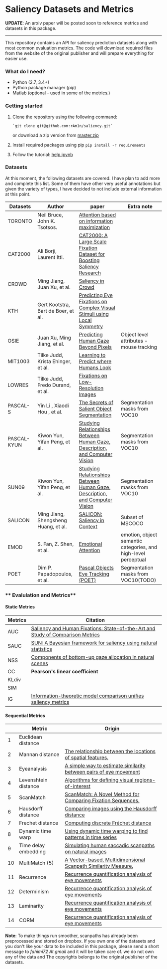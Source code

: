 # Saliency Datasets and Metrics

**UPDATE**: An arxiv paper will be posted soon to reference metrics and datasets in this package.


---




This repository contains an API for saliency prediction datasets along with most common evaluation metrics. The code will download required files from the website of the original publisher and will prepare everything for easier use. 



### **What do I need?**
 -   Python (2.7, 3.4+)
 -   Python package manager (pip)
 -   Matlab (optional - used in some of the metrics.)


### **Getting started**

 1. Clone the repository using the following command:

		`git clone git@github.com:rAm1n/saliency.git`

	or download a zip version from [master.zip](https://github.com/rAm1n/saliency/archive/master.zip)
2. Install required packages using pip
             `pip install -r requirements`

3. Follow the tutorial:  [help.ipynb](https://github.com/rAm1n/saliency/blob/master/help.ipynb)

### **Datasets**

At this moment, the following datasets are covered. I have plan to add more and complete this list. Some of them have other very useful annotations but given the variety of  types, I have decided to not include external information at this point.


|         Datasets       | Author  | paper                         |Extra note                      |
|----------------|---------------|----------------|-----------------------------|
|TORONTO| Neil Bruce, John K. Tsotsos. |  [Attention based on information maximization ](http://journalofvision.org/7/9/950/)            |           |
|CAT2000          |Ali Borji, Laurent Itti. | [CAT2000: A Large Scale Fixation Dataset for Boosting Saliency Research ](http://arxiv.org/abs/1505.03581)            ||
|CROWD          |Ming Jiang, Juan Xu, et al. | [Saliency in Crowd ](http://www.ece.nus.edu.sg/stfpage/eleqiz/publications/pdf/crowd_eccv14.pdf)            |            |
|KTH          |Gert Kootstra, Bart de Boer, et al.  | [Predicting Eye Fixations on Complex Visual Stimuli using Local Symmetry ](http://www.csc.kth.se/~kootstra/index.php?item=602&menu=&file=http://dx.doi.org/10.1007/s12559-010-9089-5)            |            |
|OSIE          |Juan Xu, Ming Jiang, et al. | [Predicting Human Gaze Beyond Pixels](http://www.ece.nus.edu.sg/stfpage/eleqiz/publications/pdf/saliency_jov14.pdf)            |Object level attributes - mouse tracking          |
|MIT1003          |Tilke Judd, Krista Ehinger, et al.  | [Learning to Predict where Humans Look](http://people.csail.mit.edu/tjudd/WherePeopleLook/Docs/wherepeoplelook.pdf)            |            |
|LOWRES          |Tilke Judd, Fredo Durand, et al. | [Fixations on Low-Resolution Images](http://www.journalofvision.org/content/11/4/14.full.pdf+html)            |           |
|PASCAL-S          |Yin Li , Xiaodi Hou , et al. | [The Secrets of Salient Object Segmentation](http://openaccess.thecvf.com/content_cvpr_2014/papers/Li_The_Secrets_of_2014_CVPR_paper.pdf)            |Segmentation masks from VOC10            |
|PASCAL-KYUN          |Kiwon Yun, Yifan Peng, et al. | [Studying Relationships Between Human Gaze, Description, and Computer Vision](https://www3.cs.stonybrook.edu/~kyun/papers/kiwon_cvpr13_gaze.pdf)            |Segmentation masks from VOC10    |
|SUN09          |Kiwon Yun, Yifan Peng, et al. | [Studying Relationships Between Human Gaze, Description, and Computer Vision](https://www3.cs.stonybrook.edu/~kyun/papers/kiwon_cvpr13_gaze.pdf)            |Segmentation masks from VOC10    |
|SALICON          |Ming Jiang, Shengsheng Huang, et al.| [SALICON: Saliency in Context](http://www-users.cs.umn.edu/~qzhao/publications/pdf/salicon_cvpr15.pdf) |Subset of MSCOCO          |
|EMOD          |S. Fan, Z. Shen, et al. | [Emotional Attention](https://nus-sesame.top/emotionalattention/) |emotion, object semantic categories, and high-level perceptual           |
|POET          | Dim P. Papadopoulos, et al. | [Pascal Objects Eye Tracking (POET) ](http://calvin.inf.ed.ac.uk/datasets/poet-dataset/)            |Segmentation masks from VOC10(TODO)            |


<!-- **Let's get started**: -->

<!-- A jupyter notebook version of this tutorial has been added:  [help.ipynb](https://github.com/rAm1n/saliency/blob/master/help.ipynb) -->

<!--

	"""
		Assuming that:

		N = Number of examples
		O = Number of observers
		F = Number of fixations
		D = Fixation spec (posX, posY, Duration, Start, End)

		* If the ordering is constant across images and represents specific observers,
		* it has been preserved (exp. OSIE).
	"""

    from saliency.dataset import SaliencyDataset
    dataset = SaliencyDataset()

	# Dataset files will be stored in ~/tmp/saliency.
	# Consider passing a config dict to change it accordingly
		CONFIG = {
			'data_path' : os.path.expanduser('~/tmp/saliency/'),
			'auto_download' : True,
			}
		dataset = SaliencyDataset(config=CONFIG)

	# get list of currenly converted datsets.
	dataset.dataset_names()
	['TORONTO', 'CAT2000', 'CROWD', 'SALICON', 'LOWRES',\
		 'KTH', 'OSIE', 'MIT1003', 'PASCAL-S', 'EMOD', 'POET',\
		 'PASCAL-KYUN', 'SUN09']

	# Load your favourite dataset.
   	 dataset.load('OSIE')

	# list of annotations available for the chosen dataset.
	 dataset.data_type
	>>> array([u'heatmap', u'sequence', u'sequence_mouse_lab', u'sequence_mouse_amt'], dtype='<U18')

	# from now on, 'get' function will be your friend.
	# It can retrieve and return scanpaths. use one of the keys from data_type
	sequence = dataset.get('sequence') # return a np array. (N,O,F,D)

	# Or only the path to heatmaps
	heatmap_path = dataset.get('heatmap_path') # will return a list of paths

	# Or it can read and return stimuli in numpy format
	stimuli = dataset.get('stimuli') # will return np array (N, W, H, 3)

	# Consider passing a list of index if not everything is needed.
	samples = dataset.get('stimuli_path', index=range(10))

	# Also a list of Users if you only need specific observers from the dataset
	seqs = dataset.get('sequence', index=range(100), users=range(2,10))

	# Some metrics like AUC need fixation maps instead of heatmaps (N, W, H)
	fixations = dataset.get('fixation', index=range(10))




### **Processing & filtering scanpaths.**

Eye-tracking data and specifically scanpath always have errors and out of boundary fixation points.

    # Fixations in percntile format according to image resolution (N,O,F,D)
    sequence = dataset.get('sequence', percentile=True)

	# Remove out of boundary fixations:
	sequence = dataset.get('sequence', percentile=True, modify='remove')
	# or bring them back right inside boundary.
	sequence = dataset.get('sequence', percentile=True, modify='fix')
 -->


### ** Evalulation and Metrics**


#### Static Metrics




|         Metrics       |Citation                          |                          
|----------------|-------------------------------|
|AUC | [Saliency and Human Fixations: State-of-the-Art and Study of Comparison Metrics](https://ieeexplore.ieee.org/document/6751253) |
|SAUC  | [SUN: A Bayesian framework for saliency using natural statistics](https://jov.arvojournals.org/article.aspx?articleid=2297284) |
|NSS          | [Components of bottom-up gaze allocation in natural scenes](https://jov.arvojournals.org/article.aspx?articleid=2132474) |          
|CC          | **Pearson's linear coefficient** |      
|KLdiv          | |   
|SIM          | |   
|IG       | [Information-theoretic model comparison unifies saliency metrics](https://www.pnas.org/content/112/52/16054)|   


#### Sequential Metrics



|    | Metric               | Origin |
|----|----------------------|----------|
| 1  | Euclidean distance   |          |
| 2  | Mannan distance      |  [The relationship between the locations of spatial features.](https://www.ncbi.nlm.nih.gov/pubmed/9061830)        |
| 3  | Eyeanalysis          | [A simple way to estimate similarity between pairs of eye movement](https://bop.unibe.ch/JEMR/article/view/2326)        |
| 4  | Levenshtein distance |    [Algorithms for defining visual regions-of-interest](https://ieeexplore.ieee.org/document/877520)      |
| 5  | ScanMatch            |  [ScanMatch: A Novel Method for Comparing Fixation Sequences.](https://seis.bristol.ac.uk/~psidg/ScanMatch/CMTG2010.pdf)        |
| 6  | Hausdorff distance   |    [Comparing images using the Hausdorff distance](https://ieeexplore.ieee.org/document/232073)      |
| 7  | Frechet distance     |   [Computing discrete Fréchet distance](http://www.kr.tuwien.ac.at/staff/eiter/et-archive/cdtr9464.pdf)       |
| 8  | Dynamic time warp    |   [Using dynamic time warping to find patterns in time series](http://www.aaai.org/Papers/Workshops/1994/WS-94-03/WS94-03-031.pdf)       |
| 9  | Time delay embedding | [Simulating human saccadic scanpaths on natural images](https://ieeexplore.ieee.org/document/5995423/) | Adopted from [Fixaton](https://github.com/dariozanca/FixaTons)|         |
| 10 | MultiMatch (5)       | [A Vector-based, Multidimensional Scanpath Similarity Measure.](https://dl.acm.org/citation.cfm?id=1743718)         |
| 11 | Recurrence           |  [Recurrence quantification analysis of eye movements](https://link.springer.com/article/10.3758/s13428-012-0299-5)       |
| 12 | Determinism          |  [Recurrence quantification analysis of eye movements](https://link.springer.com/article/10.3758/s13428-012-0299-5)        |
| 13 | Laminarity           |  [Recurrence quantification analysis of eye movements](https://link.springer.com/article/10.3758/s13428-012-0299-5)        |
| 14 | CORM                 |   [Recurrence quantification analysis of eye movements](https://link.springer.com/article/10.3758/s13428-012-0299-5)       |



**Note**: To make things run smoother, scanpaths has already been preprocessed and stored on dropbox. If you own one of the datasets and you don't like your data to be included in this package, please send a short message to  *fahimi72 At gmail* and it will be taken care of. we do not own any of the data and The copyrights belongs to the original publisher of the datasets.


